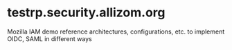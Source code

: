 # testrp.security.allizom.org
Mozilla IAM demo reference architectures, configurations, etc. to implement OIDC, SAML in different ways
